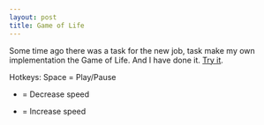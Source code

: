 ```yaml
---
layout: post
title: Game of Life
---
```


Some time ago there was a task for the new job, task make my own implementation the Game of Life. And I have done it. <a href="http://game-of-life.freekode.org/" target="_blank">Try it</a>.

Hotkeys:
Space = Play/Pause
- = Decrease speed
+ = Increase speed
